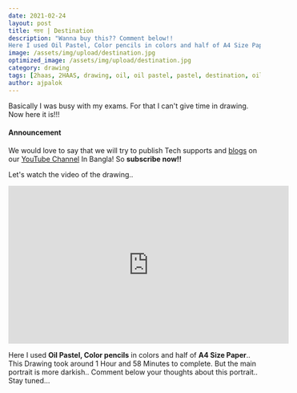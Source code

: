 ```yaml
---
date: 2021-02-24
layout: post
title: গন্তব্য | Destination
description: "Wanna buy this?? Comment below!!
Here I used Oil Pastel, Color pencils in colors and half of A4 Size Paper.. This Drawing took around"
image: /assets/img/upload/destination.jpg
optimized_image: /assets/img/upload/destination.jpg
category: drawing
tags: [2haas, 2HAAS, drawing, oil, oil pastel, pastel, destination, oil pastel drawing]
author: ajpalok
---
```


Basically I was busy with my exams. For that I can't give time in drawing. Now here it is!!!

#### Announcement

We would love to say that we will try to publish Tech supports and [blogs](https://webdev.2haas.com) on our [YouTube Channel](https://www.youtube.com/2HAAS) In Bangla! So **subscribe now!!**
  
Let's watch the video of the drawing.. 

 <iframe width="560" height="315" src="https://www.youtube-nocookie.com/embed/C4D1OWXQG_U" frameborder="0" allow="accelerometer; autoplay; encrypted-media; gyroscope; picture-in-picture" allowfullscreen></iframe>
	
Here I used **Oil Pastel, Color pencils** in colors and half of **A4 Size Paper**.. This Drawing took around 1 Hour and 58 Minutes to complete. But the main portrait is more darkish.. Comment below your thoughts about this portrait.. Stay tuned...
